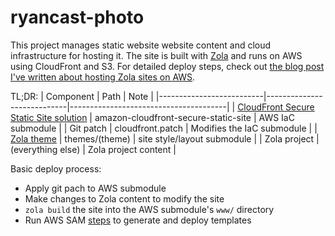 # ryancast-photo
This project manages static website website content and cloud infrastructure for hosting it. The site is built with [Zola](https://getzola.org) and runs on AWS using CloudFront and S3. For detailed deploy steps, check out [the blog post I've written about hosting Zola sites on AWS](https://r6.technology/posts/quickly-deploying-zola-static-sites-to-aws/).

TL;DR:
| Component               | Path                       | Note                                  |
|--------------------------|----------------------------|---------------------------------------|
| [CloudFront Secure Static Site solution](https://github.com/aws-samples/amazon-cloudfront-secure-static-site) | amazon-cloudfront-secure-static-site | AWS IaC submodule                      |
| Git patch                | cloudfront.patch          | Modifies the IaC submodule           |
| [Zola theme](https://www.getzola.org/themes/)               | themes/(theme)            | site style/layout submodule           |
| Zola project             | (everything else)         | Zola project content                 |

Basic deploy process:
 - Apply git pach to AWS submodule
 - Make changes to Zola content to modify the site
 - `zola build` the site into the AWS submodule's `www/` directory
 - Run AWS SAM [steps](https://github.com/aws-samples/amazon-cloudfront-secure-static-site?tab=readme-ov-file#customizing-the-solution) to generate and deploy templates
